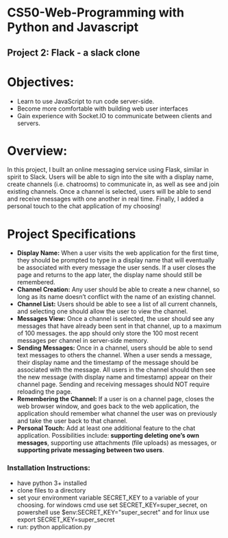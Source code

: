 # CS50-Web-Programming with Python and Javascript
## Project 2: Flack - a slack clone

# Objectives:


- Learn to use JavaScript to run code server-side.
- Become more comfortable with building web user interfaces
- Gain experience with Socket.IO to communicate between clients and servers.

# Overview: 

In this project, I built an online messaging service using Flask, similar in spirit to Slack. Users will be able to sign into the site with a display name, create channels (i.e. chatrooms) to communicate in, as well as see and join existing channels. Once a channel is selected, users will be able to send and receive messages with one another in real time. Finally, I added a personal touch to the chat application of my choosing!

# Project Specifications


- **Display Name:** When a user visits the web application for the first time, they should be prompted to type in a display name that will eventually be associated with every message the user sends. If a user closes the page and returns to the app later, the display name should still be remembered.
 - **Channel Creation:** Any user should be able to create a new channel, so long as its name doesn’t conflict with the name of an existing channel.
 - **Channel List:** Users should be able to see a list of all current channels, and selecting one should allow the user to view the channel. 
- **Messages View:** Once a channel is selected, the user should see any messages that have already been sent in that channel, up to a maximum of 100 messages. the app should only store the 100 most recent messages per channel in server-side memory.
- **Sending Messages:** Once in a channel, users should be able to send text messages to others the channel. When a user sends a message, their display name and the timestamp of the message should be associated with the message. All users in the channel should then see the new message (with display name and timestamp) appear on their channel page. Sending and receiving messages should NOT require reloading the page.
- **Remembering the Channel:** If a user is on a channel page, closes the web browser window, and goes back to the web application, the application should remember what channel the user was on previously and take the user back to that channel.
- **Personal Touch:** Add at least one additional feature to the chat application. Possibilities include: **supporting deleting one’s own messages**, supporting use attachments (file uploads) as messages, or **supporting private messaging between two users**.

### Installation Instructions:
- have python 3+ installed
- clone files to a directory
- set your environment variable SECRET_KEY to a variable of your choosing. for windows cmd use set SECRET_KEY=super_secret, on powershell use $env:SECRET_KEY="super_secret" and for linux use export SECRET_KEY=super_secret
- run: python application.py

